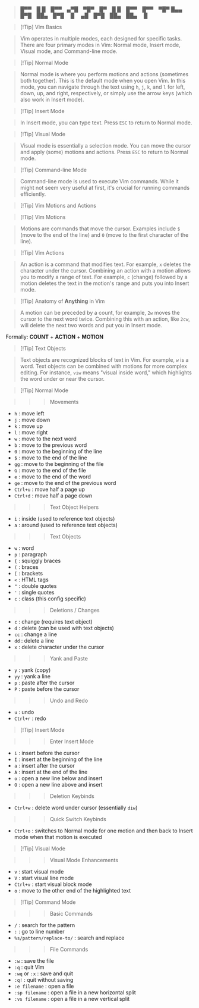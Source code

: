 
>█▀▀ █ █ █▀▀ ▄▀█ ▀█▀ █▀ █ █ █▀▀ █▀▀ ▀█▀
>█▄▄ █▀█ ██▄ █▀█  █  ▄█ █▀█ ██▄ ██▄  █

> [!Tip] Vim Basics

> Vim operates in multiple modes, each designed for specific tasks.
There are four primary modes in Vim: Normal mode, Insert mode, Visual mode, and Command-line mode.

> [!Tip] Normal Mode

> Normal mode is where you perform motions and actions (sometimes both together). This is the default mode when you open Vim. In this mode, you can navigate through the text using `h`, `j`, `k`, and `l` for left, down, up, and right, respectively, or simply use the arrow keys (which also work in Insert mode).

> [!Tip] Insert Mode

> In Insert mode, you can type text. Press `ESC` to return to Normal mode.

> [!Tip] Visual Mode

> Visual mode is essentially a selection mode. You can move the cursor and apply (some) motions and actions. Press `ESC` to return to Normal mode.

> [!Tip] Command-line Mode

> Command-line mode is used to execute Vim commands. While it might not seem very useful at first, it's crucial for running commands efficiently.

> [!Tip] Vim Motions and Actions

> [!Tip] Vim Motions

> Motions are commands that move the cursor. Examples include `$` (move to the end of the line) and `0` (move to the first character of the line).

> [!Tip] Vim Actions

> An action is a command that modifies text. For example, `x` deletes the character under the cursor. Combining an action with a motion allows you to modify a range of text. For example, `c` (change) followed by a motion deletes the text in the motion's range and puts you into Insert mode.

> [!Tip] Anatomy of **Anything** in Vim

> A motion can be preceded by a count, for example, `2w` moves the cursor to the next word twice. Combining this with an action, like `2cw`, will delete the next two words and put you in Insert mode.

Formally: **COUNT** + **ACTION** + **MOTION**

> [!Tip] Text Objects

> Text objects are recognized blocks of text in Vim. For example, `w` is a word. Text objects can be combined with motions for more complex editing. For instance, `viw` means "visual inside word," which highlights the word under or near the cursor.

> [!Tip] Normal Mode

>>> Movements

- `h` : move left
- `j` : move down
- `k` : move up
- `l` : move right
- `w` : move to the next word
- `b` : move to the previous word
- `0` : move to the beginning of the line
- `$` : move to the end of the line
- `gg` : move to the beginning of the file
- `G` : move to the end of the file
- `e` : move to the end of the word
- `ge` : move to the end of the previous word
- `Ctrl+u` : move half a page up
- `Ctrl+d` : move half a page down

>>> Text Object Helpers

- `i` : inside (used to reference text objects)
- `a` : around (used to reference text objects)

>>> Text Objects

- `w` : word
- `p` : paragraph
- `{` : squiggly braces
- `(` : braces
- `[` : brackets
- `<` : HTML tags
- `"` : double quotes
- `'` : single quotes
- `c` : class (this config specific)

>>> Deletions / Changes

- `c` : change (requires text object)
- `d` : delete (can be used with text objects)
- `cc` : change a line
- `dd` : delete a line
- `x` : delete character under the cursor

>>> Yank and Paste

- `y` : yank (copy)
- `yy` : yank a line
- `p` : paste after the cursor
- `P` : paste before the cursor

>>> Undo and Redo

- `u` : undo
- `Ctrl+r` : redo

> [!Tip] Insert Mode

>>> Enter Insert Mode

- `i` : insert before the cursor
- `I` : insert at the beginning of the line
- `a` : insert after the cursor
- `A` : insert at the end of the line
- `o` : open a new line below and insert
- `O` : open a new line above and insert

>>> Deletion Keybinds

- `Ctrl+w` : delete word under cursor (essentially `diw`)

>>> Quick Switch Keybinds

- `Ctrl+o` : switches to Normal mode for one motion and then back to Insert mode when that motion is executed

> [!Tip] Visual Mode

>>> Visual Mode Enhancements

- `v` : start visual mode
- `V` : start visual line mode
- `Ctrl+v` : start visual block mode
- `o` : move to the other end of the highlighted text

> [!Tip] Command Mode

>>> Basic Commands

- `/` : search for the pattern
- `:` : go to line number
- `%s/pattern/replace-to/` : search and replace

>>> File Commands

- `:w` : save the file
- `:q` : quit Vim
- `:wq` or `:x` : save and quit
- `:q!` : quit without saving
- `:e filename` : open a file
- `:sp filename` : open a file in a new horizontal split
- `:vs filename` : open a file in a new vertical split
